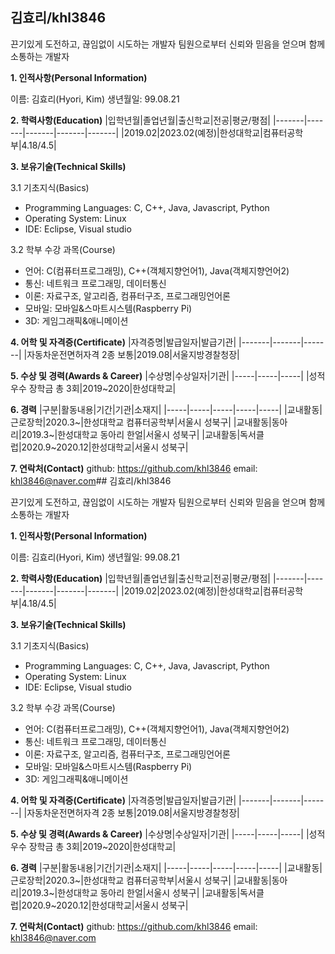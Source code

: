 ## 김효리/khl3846

끈기있게 도전하고, 끊임없이 시도하는 개발자
팀원으로부터 신뢰와 믿음을 얻으며 함께 소통하는 개발자

**1. 인적사항(Personal Information)**

이름: 김효리(Hyori, Kim)
생년월일: 99.08.21

**2. 학력사항(Education)**
|입학년월|졸업년월|출신학교|전공|평균/평점|
|-------|-------|-------|-------|-------|
|2019.02|2023.02(예정)|한성대학교|컴퓨터공학부|4.18/4.5|

**3. 보유기술(Technical Skills)**

3.1 기초지식(Basics)

* Programming Languages: C, C++, Java, Javascript, Python
* Operating System: Linux
* IDE: Eclipse, Visual studio

3.2 학부 수강 과목(Course)
* 언어: C(컴퓨터프로그래밍), C++(객체지향언어1), Java(객체지향언어2)
* 통신: 네트워크 프로그래밍, 데이터통신
* 이론: 자료구조, 알고리즘, 컴퓨터구조, 프로그래밍언어론
* 모바일: 모바일&스마트시스템(Raspberry Pi)
* 3D: 게임그래픽&애니메이션

**4. 어학 및 자격증(Certificate)**
|자격증명|발급일자|발급기관|
|-------|-------|-------|
|자동차운전면허자격 2종 보통|2019.08|서울지방경찰청장|

**5. 수상 및 경력(Awards & Career)**
|수상명|수상일자|기관|
|-----|-----|-----|
|성적우수 장학금 총 3회|2019~2020|한성대학교|

**6. 경력**
|구분|활동내용|기간|기관|소재지|
|-----|-----|-----|-----|-----|
|교내활동|근로장학|2020.3~|한성대학교 컴퓨터공학부|서울시 성북구|
|교내활동|동아리|2019.3~|한성대학교 동아리 한얼|서울시 성북구|
|교내활동|독서클럽|2020.9~2020.12|한성대학교|서울시 성북구|

**7. 연락처(Contact)**
github: https://github.com/khl3846
email: khl3846@naver.com## 김효리/khl3846

끈기있게 도전하고, 끊임없이 시도하는 개발자
팀원으로부터 신뢰와 믿음을 얻으며 함께 소통하는 개발자

**1. 인적사항(Personal Information)**

이름: 김효리(Hyori, Kim)
생년월일: 99.08.21

**2. 학력사항(Education)**
|입학년월|졸업년월|출신학교|전공|평균/평점|
|-------|-------|-------|-------|-------|
|2019.02|2023.02(예정)|한성대학교|컴퓨터공학부|4.18/4.5|

**3. 보유기술(Technical Skills)**

3.1 기초지식(Basics)

* Programming Languages: C, C++, Java, Javascript, Python
* Operating System: Linux
* IDE: Eclipse, Visual studio

3.2 학부 수강 과목(Course)
* 언어: C(컴퓨터프로그래밍), C++(객체지향언어1), Java(객체지향언어2)
* 통신: 네트워크 프로그래밍, 데이터통신
* 이론: 자료구조, 알고리즘, 컴퓨터구조, 프로그래밍언어론
* 모바일: 모바일&스마트시스템(Raspberry Pi)
* 3D: 게임그래픽&애니메이션

**4. 어학 및 자격증(Certificate)**
|자격증명|발급일자|발급기관|
|-------|-------|-------|
|자동차운전면허자격 2종 보통|2019.08|서울지방경찰청장|

**5. 수상 및 경력(Awards & Career)**
|수상명|수상일자|기관|
|-----|-----|-----|
|성적우수 장학금 총 3회|2019~2020|한성대학교|

**6. 경력**
|구분|활동내용|기간|기관|소재지|
|-----|-----|-----|-----|-----|
|교내활동|근로장학|2020.3~|한성대학교 컴퓨터공학부|서울시 성북구|
|교내활동|동아리|2019.3~|한성대학교 동아리 한얼|서울시 성북구|
|교내활동|독서클럽|2020.9~2020.12|한성대학교|서울시 성북구|

**7. 연락처(Contact)**
github: https://github.com/khl3846
email: khl3846@naver.com
